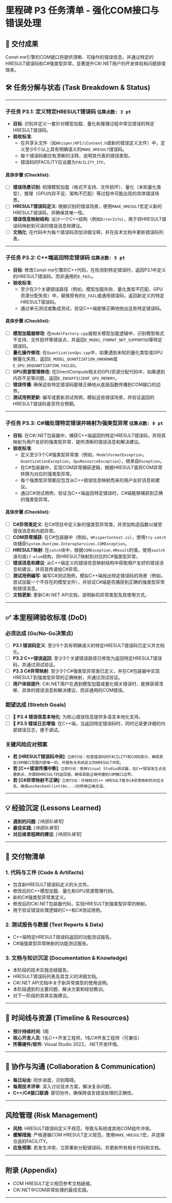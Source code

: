 # 里程碑 P3 任务清单 - 强化COM接口与错误处理

## 🎯 交付成果
Const-me引擎的COM接口将提供清晰、可操作的错误信息，并通过特定的HRESULT错误码和C#强类型异常，显著提升C#/.NET用户的开发体验和问题排查效率。

## 🛠️ 任务分解与状态 (Task Breakdown & Status)

---
### 子任务 P3.1: 定义特定HRESULT错误码 `估算点数: 3 pt`

*   **目标**: 识别并定义一套针对模型加载、量化和推理过程中常见错误的特定HRESULT错误码。
*   **验收标准**: 
    *   在共享头文件（如`Whisper/API/iContext.h`或新的错误定义文件）中，定义至少5个以上具有明确语义的`MAKE_HRESULT`错误码。
    *   每个错误码都应有清晰的注释，说明其代表的错误类型。
    *   错误码的FACILITY应设置为`FACILITY_ITF`。

#### 具体步骤 (Checklist):
-   [ ] **错误场景识别**: 梳理模型加载（格式不支持、文件损坏）、量化（未知量化类型）、推理（GPU内存不足、架构不匹配）等过程中可能出现的具体错误场景。
-   [ ] **HRESULT错误码定义**: 根据识别的错误场景，使用`MAKE_HRESULT`宏定义新的HRESULT错误码，并确保其唯一性。
-   [ ] **错误信息映射结构**: 设计一个C++结构（例如`ErrorInfo`），用于将HRESULT错误码映射到可读的错误消息和建议。
-   [ ] **文档化**: 在代码中为每个错误码添加详细注释，并在技术文档中更新错误码列表。

---
### 子任务 P3.2: C++端返回特定错误码 `估算点数: 5 pt`

*   **目标**: 修改Const-me引擎的C++代码，在检测到特定错误时，返回P3.1中定义的HRESULT错误码，而非通用的`E_FAIL`。
*   **验收标准**: 
    *   至少在3个关键错误路径（例如，模型加载失败、量化类型不匹配、GPU资源分配失败）中，替换原有的`E_FAIL`或通用错误码，返回新定义的特定HRESULT错误码。
    *   通过单元测试或集成测试，验证C++端能够正确地抛出这些特定错误码。

#### 具体步骤 (Checklist):
-   [ ] **模型加载器修改**: 在`modelFactory.cpp`或相关模型加载逻辑中，识别模型格式不支持、文件损坏等错误点，并返回`E_MODEL_FORMAT_NOT_SUPPORTED`等特定错误码。
-   [ ] **量化操作修改**: 在`QuantizationOps.cpp`中，如果遇到未知的量化类型或GPU解量化失败，返回`E_MODEL_QUANTIZATION_UNKNOWN`或`E_GPU_DEQUANTIZATION_FAILED`。
-   [ ] **GPU资源管理修改**: 在DirectCompute相关的GPU资源分配代码中，如果遇到内存不足等问题，返回`E_INSUFFICIENT_GPU_MEMORY`。
-   [ ] **错误传播**: 确保这些特定错误码能够正确地从底层函数传播到COM接口的边界。
-   [ ] **测试用例更新**: 编写或更新测试用例，模拟这些错误场景，并验证返回的HRESULT错误码是否符合预期。

---
### 子任务 P3.3: C#端处理特定错误并映射为强类型异常 `估算点数: 8 pt`

*   **目标**: 在C#/.NET包装器中，捕获C++端返回的特定HRESULT错误码，并将其映射为用户友好的强类型异常，提供清晰的错误消息和解决建议。
*   **验收标准**: 
    *   定义至少3个C#强类型异常类（例如，`ModelFormatException`，`QuantizationException`，`GpuResourceException`），继承自`Exception`。
    *   在C#包装器中，实现COM异常捕获逻辑，根据HRESULT值将COM异常转换为对应的强类型异常。
    *   每个强类型异常都应包含从C++错误信息映射而来的用户友好消息和建议。
    *   通过C#测试用例，验证当C++端返回特定错误时，C#端能够捕获到正确的强类型异常。

#### 具体步骤 (Checklist):
-   [ ] **C#异常类定义**: 在C#项目中定义新的强类型异常类，并添加构造函数以接受错误消息和内部异常。
-   [ ] **COM异常捕获**: 在C#包装器中（例如，`WhisperContext.cs`），使用`try-catch`块捕获`System.Runtime.InteropServices.COMException`。
-   [ ] **HRESULT映射**: 在`catch`块中，根据`COMException.HResult`的值，使用`switch`语句或`if-else`结构，将HRESULT映射到对应的C#强类型异常。
-   [ ] **错误消息和建议**: 从C++端定义的错误信息映射结构中获取用户友好的错误消息和建议，并将其传递给C#异常。
-   [ ] **测试用例编写**: 编写C#测试用例，模拟C++端抛出特定错误码的场景（例如，尝试加载一个不存在的模型文件），并验证C#端是否捕获到正确的强类型异常和错误消息。
-   [ ] **文档更新**: 更新C#/.NET API文档，说明新的异常类型及其使用方式。

--- 

## ✅ 本里程碑验收标准 (DoD)

### 必须达成 (Go/No-Go决策点)

-   [ ] **P3.1 错误码定义**: 至少5个具有明确语义的特定HRESULT错误码已定义并文档化。
-   [ ] **P3.2 C++错误返回**: 至少3个关键错误路径已修改为返回特定HRESULT错误码，并通过测试验证。
-   [ ] **P3.3 C#异常映射**: 至少3个C#强类型异常类已定义，并在C#包装器中实现HRESULT到强类型异常的正确映射，并通过测试验证。
-   [ ] **用户体验提升**: C#/.NET用户在遇到模型加载或量化相关错误时，能够获得清晰、具体的错误消息和解决建议，而非通用的COM错误。

### 期望达成 (Stretch Goals)

-   [ ] 🎯 **P3.4 错误信息本地化**: 为核心错误信息提供多语言本地化支持。
-   [ ] 🎯 **P3.5 错误日志增强**: 在C++端，当返回特定错误码时，同时记录更详细的内部错误日志，便于调试。

### 关键风险应对预案

-   **若 [HRESULT错误码冲突]**: `立即行动：检查错误码的FACILITY和CODE部分，确保其在COM接口范围内是唯一的，并避免与系统定义的HRESULT冲突。`
-   **若 [C++错误传播中断]**: `立即行动：使用Visual Studio调试器，在C++错误发生点设置断点，并跟踪HRESULT的返回值，确保其能正确传播到COM接口边界。`
-   **若 [C#异常映射不正确]**: `立即行动：仔细核对C++ HRESULT值与C#异常映射的对应关系，确保unchecked((int)0x...)的转换正确无误。`

---

## 💡 经验沉淀 (Lessons Learned)

*   **遇到的问题**: *[待团队填写]*
*   **最佳实践**: *[待团队填写]*
*   **对后续里程碑的建议**: *[待团队填写]*

---

## 📁 交付物清单

### 1. 代码与工件 (Code & Artifacts)
-   包含新HRESULT错误码定义的头文件。
-   修改后的C++模型加载、量化和GPU资源管理代码。
-   新的C#强类型异常类定义。
-   修改后的C#/.NET包装器代码，实现HRESULT到强类型异常的映射。
-   用于验证错误处理逻辑的C++和C#测试用例。

### 2. 测试报告与数据 (Test Reports & Data)
-   C++端特定HRESULT错误码返回的功能测试报告。
-   C#端强类型异常映射的功能测试报告。

### 3. 文档与知识沉淀 (Documentation & Knowledge)
-   本阶段的技术实施总结报告。
-   HRESULT错误码列表及其含义的详细文档。
-   C#/.NET API文档中关于新异常类型的使用说明。
-   本阶段遇到的主要问题、解决方案和经验教训。
-   对下一阶段的具体实施建议。

---

## 📅 时间线与资源 (Timeline & Resources)

*   **预计持续时间**: 1周
*   **核心开发人员**: 1名C++开发工程师，1名C#开发工程师（可兼任）
*   **所需硬件/软件**: Visual Studio 2022，.NET开发环境。

---

## 🤝 协作与沟通 (Collaboration & Communication)

*   **每日站会**: 同步进度，识别障碍。
*   **每周技术评审**: 深入讨论技术方案，解决复杂问题。
*   **C++/C#接口联调**: 密切协作，确保跨语言错误处理的正确性。

---

## 风险管理 (Risk Management)

*   **风险**: HRESULT错误码定义不规范，导致与系统或其他COM组件冲突。
*   **缓解措施**: 严格遵循COM HRESULT定义规范，使用`MAKE_HRESULT`宏，并选择合适的FACILITY。
*   **应急预案**: 若发生冲突，立即重新分配错误码，并更新所有相关代码和文档。

---

## 附录 (Appendix)

*   COM HRESULT定义规范参考文档链接。
*   C#/.NET中COM异常处理的最佳实践。

---
